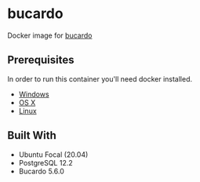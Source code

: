 # bucardo 
Docker image for [bucardo](https://bucardo.org/Bucardo/)

## Prerequisites

In order to run this container you'll need docker installed.

* [Windows](https://docs.docker.com/docker-for-windows/install/)
* [OS X](https://docs.docker.com/docker-for-mac/install/)
* [Linux](https://docs.docker.com/engine/install/)

## Built With

* Ubuntu Focal (20.04)
* PostgreSQL 12.2
* Bucardo 5.6.0 